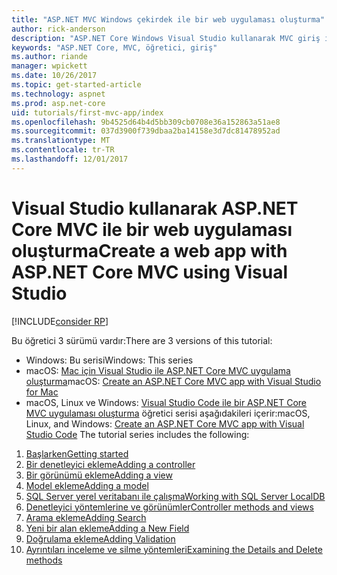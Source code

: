 ```yaml
---
title: "ASP.NET MVC Windows çekirdek ile bir web uygulaması oluşturma"
author: rick-anderson
description: "ASP.NET Core Windows Visual Studio kullanarak MVC giriş için içindekiler tablosu."
keywords: "ASP.NET Core, MVC, öğretici, giriş"
ms.author: riande
manager: wpickett
ms.date: 10/26/2017
ms.topic: get-started-article
ms.technology: aspnet
ms.prod: asp.net-core
uid: tutorials/first-mvc-app/index
ms.openlocfilehash: 9b4525d64b4d5bb309cb0708e36a152863a51ae8
ms.sourcegitcommit: 037d3900f739dbaa2ba14158e3d7dc81478952ad
ms.translationtype: MT
ms.contentlocale: tr-TR
ms.lasthandoff: 12/01/2017
---
```

# <a name="create-a-web-app-with-aspnet-core-mvc-using-visual-studio"></a><span data-ttu-id="c69a1-104">Visual Studio kullanarak ASP.NET Core MVC ile bir web uygulaması oluşturma</span><span class="sxs-lookup"><span data-stu-id="c69a1-104">Create a web app with ASP.NET Core MVC using Visual Studio</span></span>

[!INCLUDE[consider RP](../../includes/razor.md)]

<span data-ttu-id="c69a1-105">Bu öğretici 3 sürümü vardır:</span><span class="sxs-lookup"><span data-stu-id="c69a1-105">There are 3 versions of this tutorial:</span></span>

* <span data-ttu-id="c69a1-106">Windows: Bu serisi</span><span class="sxs-lookup"><span data-stu-id="c69a1-106">Windows: This series</span></span>
* <span data-ttu-id="c69a1-107">macOS: [Mac için Visual Studio ile ASP.NET Core MVC uygulama oluşturma](xref:tutorials/first-mvc-app-mac/start-mvc)</span><span class="sxs-lookup"><span data-stu-id="c69a1-107">macOS: [Create an ASP.NET Core MVC app with Visual Studio for Mac](xref:tutorials/first-mvc-app-mac/start-mvc)</span></span>
* <span data-ttu-id="c69a1-108">macOS, Linux ve Windows: [Visual Studio Code ile bir ASP.NET Core MVC uygulaması oluşturma](xref:tutorials/first-mvc-app-xplat/start-mvc) öğretici serisi aşağıdakileri içerir:</span><span class="sxs-lookup"><span data-stu-id="c69a1-108">macOS, Linux, and Windows: [Create an ASP.NET Core MVC app with Visual Studio Code](xref:tutorials/first-mvc-app-xplat/start-mvc) The tutorial series includes the following:</span></span>

1. [<span data-ttu-id="c69a1-109">Başlarken</span><span class="sxs-lookup"><span data-stu-id="c69a1-109">Getting started</span></span>](start-mvc.md)
1. [<span data-ttu-id="c69a1-110">Bir denetleyici ekleme</span><span class="sxs-lookup"><span data-stu-id="c69a1-110">Adding a controller</span></span>](adding-controller.md)
1. [<span data-ttu-id="c69a1-111">Bir görünümü ekleme</span><span class="sxs-lookup"><span data-stu-id="c69a1-111">Adding a view</span></span>](adding-view.md)
1. [<span data-ttu-id="c69a1-112">Model ekleme</span><span class="sxs-lookup"><span data-stu-id="c69a1-112">Adding a model</span></span>](adding-model.md)
1. [<span data-ttu-id="c69a1-113">SQL Server yerel veritabanı ile çalışma</span><span class="sxs-lookup"><span data-stu-id="c69a1-113">Working with SQL Server LocalDB</span></span>](working-with-sql.md)
1. [<span data-ttu-id="c69a1-114">Denetleyici yöntemlerine ve görünümler</span><span class="sxs-lookup"><span data-stu-id="c69a1-114">Controller methods and views</span></span>](controller-methods-views.md)
1. [<span data-ttu-id="c69a1-115">Arama ekleme</span><span class="sxs-lookup"><span data-stu-id="c69a1-115">Adding Search</span></span>](search.md)
1. [<span data-ttu-id="c69a1-116">Yeni bir alan ekleme</span><span class="sxs-lookup"><span data-stu-id="c69a1-116">Adding a New Field</span></span>](new-field.md)
1. [<span data-ttu-id="c69a1-117">Doğrulama ekleme</span><span class="sxs-lookup"><span data-stu-id="c69a1-117">Adding Validation</span></span>](validation.md)
1. [<span data-ttu-id="c69a1-118">Ayrıntıları inceleme ve silme yöntemleri</span><span class="sxs-lookup"><span data-stu-id="c69a1-118">Examining the Details and Delete methods</span></span>](details.md)

